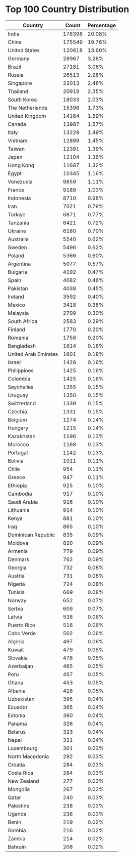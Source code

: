 # Top 100 Country Distribution
| Country | Count | Percentage |
|----|----|----|
| India | 178398 | 20.08% |
| China | 175549 | 19.76% |
| United States | 120818 | 13.60% |
| Germany | 28967 | 3.26% |
| Brazil | 27181 | 3.06% |
| Russia | 26513 | 2.98% |
| Singapore | 22013 | 2.48% |
| Thailand | 20918 | 2.35% |
| South Korea | 18033 | 2.03% |
| The Netherlands | 15396 | 1.73% |
| United Kingdom | 14164 | 1.59% |
| Canada | 13987 | 1.57% |
| Italy | 13228 | 1.49% |
| Vietnam | 12899 | 1.45% |
| Taiwan | 12391 | 1.39% |
| Japan | 12104 | 1.36% |
| Hong Kong | 11687 | 1.32% |
| Egypt | 10345 | 1.16% |
| Venezuela | 9859 | 1.11% |
| France | 9189 | 1.03% |
| Indonesia | 8710 | 0.98% |
| Iran | 7021 | 0.79% |
| Türkiye | 6871 | 0.77% |
| Tanzania | 6421 | 0.72% |
| Ukraine | 6180 | 0.70% |
| Australia | 5540 | 0.62% |
| Sweden | 5496 | 0.62% |
| Poland | 5366 | 0.60% |
| Argentina | 5077 | 0.57% |
| Bulgaria | 4192 | 0.47% |
| Spain | 4082 | 0.46% |
| Pakistan | 4038 | 0.45% |
| Ireland | 3592 | 0.40% |
| Mexico | 3418 | 0.38% |
| Malaysia | 2709 | 0.30% |
| South Africa | 2583 | 0.29% |
| Finland | 1770 | 0.20% |
| Romania | 1758 | 0.20% |
| Bangladesh | 1614 | 0.18% |
| United Arab Emirates | 1601 | 0.18% |
| Israel | 1428 | 0.16% |
| Philippines | 1425 | 0.16% |
| Colombia | 1425 | 0.16% |
| Seychelles | 1355 | 0.15% |
| Uruguay | 1350 | 0.15% |
| Switzerland | 1339 | 0.15% |
| Czechia | 1331 | 0.15% |
| Belgium | 1274 | 0.14% |
| Hungary | 1215 | 0.14% |
| Kazakhstan | 1196 | 0.13% |
| Morocco | 1168 | 0.13% |
| Portugal | 1142 | 0.13% |
| Bolivia | 1011 | 0.11% |
| Chile | 954 | 0.11% |
| Greece | 947 | 0.11% |
| Ethiopia | 925 | 0.10% |
| Cambodia | 917 | 0.10% |
| Saudi Arabia | 916 | 0.10% |
| Lithuania | 914 | 0.10% |
| Kenya | 881 | 0.10% |
| Iraq | 865 | 0.10% |
| Dominican Republic | 835 | 0.09% |
| Moldova | 820 | 0.09% |
| Armenia | 779 | 0.09% |
| Denmark | 762 | 0.09% |
| Georgia | 732 | 0.08% |
| Austria | 731 | 0.08% |
| Nigeria | 724 | 0.08% |
| Tunisia | 669 | 0.08% |
| Norway | 652 | 0.07% |
| Serbia | 609 | 0.07% |
| Latvia | 538 | 0.06% |
| Puerto Rico | 516 | 0.06% |
| Cabo Verde | 502 | 0.06% |
| Algeria | 497 | 0.06% |
| Kuwait | 479 | 0.05% |
| Slovakia | 478 | 0.05% |
| Azerbaijan | 465 | 0.05% |
| Peru | 457 | 0.05% |
| Ghana | 453 | 0.05% |
| Albania | 418 | 0.05% |
| Uzbekistan | 395 | 0.04% |
| Ecuador | 365 | 0.04% |
| Estonia | 360 | 0.04% |
| Panama | 326 | 0.04% |
| Belarus | 323 | 0.04% |
| Nepal | 311 | 0.04% |
| Luxembourg | 301 | 0.03% |
| North Macedonia | 292 | 0.03% |
| Croatia | 284 | 0.03% |
| Costa Rica | 284 | 0.03% |
| New Zealand | 277 | 0.03% |
| Mongolia | 267 | 0.03% |
| Qatar | 240 | 0.03% |
| Palestine | 238 | 0.03% |
| Uganda | 236 | 0.03% |
| Benin | 219 | 0.02% |
| Gambia | 216 | 0.02% |
| Zambia | 214 | 0.02% |
| Bahrain | 208 | 0.02% |
